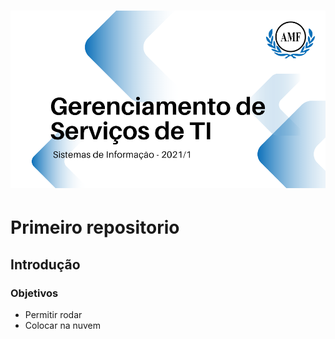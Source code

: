 <h1 align="center">
  <img alt="Logo do repositório incluindo o nome da disciplina, logo da AMF e o semestre 2021/1 " src="capaGit.png" width="650px">

# Primeiro repositorio

## Introdução
### Objetivos

- Permitir rodar
- Colocar na nuvem

